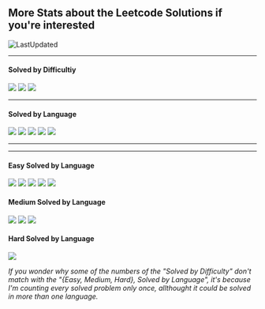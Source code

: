 ## More Stats about the Leetcode Solutions if you're interested

![LastUpdated](https://img.shields.io/badge/LatestAddition-21.04.2024-purple?style=flat)

---

<h4>Solved by Difficultiy</h4>

![](https://img.shields.io/badge/Easy-25-darkgreen?style=flat)
![](https://img.shields.io/badge/Medium-10-yellow?style=flat)
![](https://img.shields.io/badge/Hard-1-red?style=flat)

---

<h4>Solved by Language</h4>

![](https://img.shields.io/badge/Java-25-%23ED8B00.svg?style=flat&logo=openjdk&logoColor=%23ED8B00)
![](https://img.shields.io/badge/Python-7-3670A0.svg?style=flat&logo=python&logoColor=ffdd54)
![](https://img.shields.io/badge/PostgreSQL-4-violet?style=flat&logo=postgresql&logoColor=violet)
![](https://img.shields.io/badge/C-3-%2300599C.svg?style=flat&logo=c)
![](https://img.shields.io/badge/Scala-1-red?style=flat&logo=scala&logoColor=red)

---
---
<h4>Easy Solved by Language</h4>

![](https://img.shields.io/badge/Java-19-%23ED8B00.svg?style=flat&logo=openjdk&logoColor=%23ED8B00)
![](https://img.shields.io/badge/C-3-%2300599C.svg?style=flat&logo=c)
![](https://img.shields.io/badge/PostgreSQL-3-violet?style=flat&logo=postgresql&logoColor=violet)
![](https://img.shields.io/badge/Python-2-3670A0.svg?style=flat&logo=python&logoColor=ffdd54)
![](https://img.shields.io/badge/Scala-1-red?style=flat&logo=scala&logoColor=red)

<h4>Medium Solved by Language</h4>

![](https://img.shields.io/badge/Java-6-%23ED8B00.svg?style=flat&logo=openjdk&logoColor=%23ED8B00)
![](https://img.shields.io/badge/Python-4-3670A0.svg?style=flat&logo=python&logoColor=ffdd54)
![](https://img.shields.io/badge/PostgreSQL-1-violet?style=flat&logo=postgresql&logoColor=violet)

<h4>Hard Solved by Language</h4>

![](https://img.shields.io/badge/Python-1-3670A0.svg?style=flat&logo=python&logoColor=ffdd54)

<i>If you wonder why some of the numbers of the "Solved by Difficulty" don't match with the "{Easy, Medium, Hard}, Solved by Language", it's because I'm counting every solved problem only once, allthought it could be solved in more than one language.</i>